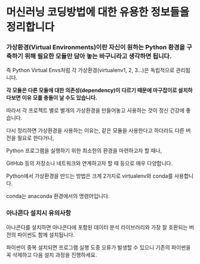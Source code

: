 # 머신러닝 코딩방법에 대한 유용한 정보들을 정리합니다

### **가상환경(Virtual Environments)이란 자신이 원하는 Python 환경을 구축하기 위해 필요한 모듈만 담아 놓는 바구니라고 생각하면 됩니다.**

즉 Python Virtual Envs처럼 각 가상환경(virtualenv1, 2, 3…)은 독립적으로 관리됩니다. 

**각 모듈은 다른 모듈에 대한 의존성(dependency)이 다르기 때문에 마구잡이로 설치하다보면 이유 모를 충돌이 날 수도 있습니다.**

따라서 각 프로젝트 별로 별개의 가상환경을 만들어놓고 사용하는 것이 정신 건강에 좋습니다.

다시 정리하면 가상환경을 사용하는 이유는, 같은 모듈을 사용한다고 하더라도 다른 버전을 필요로 한다거나, 

Python 프로그램을 실행하기 위한 최소한의 환경을 마련하고자 할 때나, 

GitHub 등의 저장소나 네트워크와 연계하고자 할 때 등으로 매우 다양합니다.

Python에서 가상환경을 만드는 방법은 크게 2가지로 virtualenv와 conda를 사용합니다.

conda는 anaconda 환경에서의 명령어입니다.

### **아나콘다 설치시 유의사항**

아나콘다를 설치하면 아나콘다에 포함된 데이터 분석 라이브러리와 가장 잘 호환되는 버전의 파이썬도 함께 설치됩니다.

파이썬이 중복 설치되면 프로그램 실행 도중 오류가 발생할 수 있으니 기존의 파이썬을 꼭 삭제하고 다음 설치 과정을 진행하세요.
